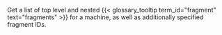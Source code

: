 Get a list of top level and nested {{< glossary_tooltip term_id="fragment" text="fragments" >}} for a machine, as well as additionally specified fragment IDs.
